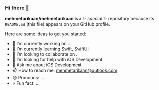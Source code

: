 ### Hi there 👋

**mehmetarikaan/mehmetarikaan** is a ✨ _special_ ✨ repository because its `README.md` (this file) appears on your GitHub profile.

Here are some ideas to get you started:

- 🔭 I’m currently working on ...
- 🌱 I’m currently learning Swift, SwiftUI
- 👯 I’m looking to collaborate on ...
- 🤔 I’m looking for help with iOS Development.
- 💬 Ask me about iOS Development.
- 📫 How to reach me: mehmetarikaan@outlook.com
- 😄 Pronouns: ...
- ⚡ Fun fact: ...

